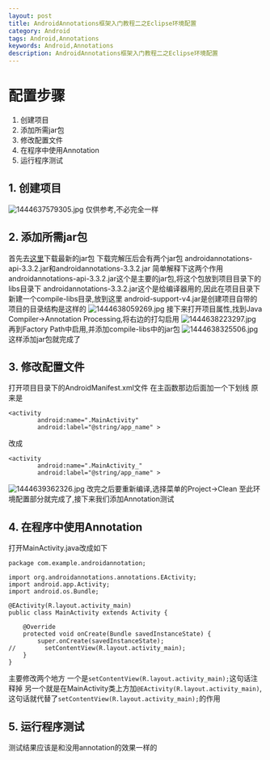 ```yaml
---
layout: post
title: AndroidAnnotations框架入门教程二之Eclipse环境配置
category: Android
tags: Android,Annotations
keywords: Android,Annotations
description: AndroidAnnotations框架入门教程二之Eclipse环境配置
---
```


# 配置步骤

 1. 创建项目
 2. 添加所需jar包
 3. 修改配置文件
 4. 在程序中使用Annotation
 5. 运行程序测试

## 1. 创建项目
![][1]
仅供参考,不必完全一样

## 2. 添加所需jar包
首先去[这里][2]下载最新的jar包
下载完解压后会有两个jar包
androidannotations-api-3.3.2.jar和androidannotations-3.3.2.jar
简单解释下这两个作用
androidannotations-api-3.3.2.jar这个是主要的jar包,将这个包放到项目目录下的libs目录下
androidannotations-3.3.2.jar这个是给编译器用的,因此在项目目录下新建一个compile-libs目录,放到这里
android-support-v4.jar是创建项目自带的
项目的目录结构是这样的
![][3]
接下来打开项目属性,找到Java Compiler->Annotation Processing,将右边的打勾启用
![][4]
再到Factory Path中启用,并添加compile-libs中的jar包
![][5]
这样添加jar包就完成了

## 3. 修改配置文件

打开项目目录下的AndroidManifest.xml文件
在主函数那边后面加一个下划线
原来是

    <activity
            android:name=".MainActivity"
            android:label="@string/app_name" >

改成

    <activity
            android:name=".MainActivity_"
            android:label="@string/app_name" >

![][6]
改完之后要重新编译,选择菜单的Project->Clean
至此环境配置部分就完成了,接下来我们添加Annotation测试

## 4. 在程序中使用Annotation

打开MainActivity.java改成如下

    package com.example.androidannotation;

    import org.androidannotations.annotations.EActivity;
    import android.app.Activity;
    import android.os.Bundle;

    @EActivity(R.layout.activity_main)
    public class MainActivity extends Activity {

    	@Override
        protected void onCreate(Bundle savedInstanceState) {
            super.onCreate(savedInstanceState);
    //        setContentView(R.layout.activity_main);
        }
    }

主要修改两个地方
一个是`setContentView(R.layout.activity_main);`这句话注释掉
另一个就是在MainActivity类上方加`@EActivity(R.layout.activity_main)`,这句话就代替了`setContentView(R.layout.activity_main);`的作用

## 5. 运行程序测试

测试结果应该是和没用annotation的效果一样的

  [1]: /assets/images/Android-Annotatios-2-Eclipse/1444637579305.jpg "1444637579305.jpg"
  [2]: https://github.com/excilys/androidannotations/wiki/Download
  [3]: /assets/images/Android-Annotatios-2-Eclipse/1444638059269.jpg "1444638059269.jpg"
  [4]: /assets/images/Android-Annotatios-2-Eclipse/1444638223297.jpg "1444638223297.jpg"
  [5]: /assets/images/Android-Annotatios-2-Eclipse/1444638325506.jpg "1444638325506.jpg"
  [6]: /assets/images/Android-Annotatios-2-Eclipse/1444639362326.jpg "1444639362326.jpg"
